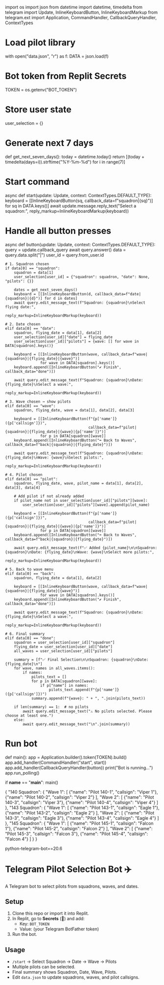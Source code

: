 import os
import json
from datetime import datetime, timedelta
from telegram import Update, InlineKeyboardButton, InlineKeyboardMarkup
from telegram.ext import Application, CommandHandler, CallbackQueryHandler, ContextTypes

# Load pilot library
with open("data.json", "r") as f:
    DATA = json.load(f)

# Bot token from Replit Secrets
TOKEN = os.getenv("BOT_TOKEN")

# Store user state
user_selection = {}

# Generate next 7 days
def get_next_seven_days():
    today = datetime.today()
    return [(today + timedelta(days=i)).strftime("%Y-%m-%d") for i in range(7)]

# Start command
async def start(update: Update, context: ContextTypes.DEFAULT_TYPE):
    keyboard = [[InlineKeyboardButton(sq, callback_data=f"squadron|{sq}")]
                for sq in DATA.keys()]
    await update.message.reply_text("Select a squadron:",
                                    reply_markup=InlineKeyboardMarkup(keyboard))

# Handle all button presses
async def button(update: Update, context: ContextTypes.DEFAULT_TYPE):
    query = update.callback_query
    await query.answer()
    data = query.data.split("|")
    user_id = query.from_user.id

    # 1. Squadron chosen
    if data[0] == "squadron":
        squadron = data[1]
        user_selection[user_id] = {"squadron": squadron, "date": None, "pilots": {}}

        dates = get_next_seven_days()
        keyboard = [[InlineKeyboardButton(d, callback_data=f"date|{squadron}|{d}")] for d in dates]
        await query.edit_message_text(f"Squadron: {squadron}\nSelect flying date:",
                                      reply_markup=InlineKeyboardMarkup(keyboard))

    # 2. Date chosen
    elif data[0] == "date":
        squadron, flying_date = data[1], data[2]
        user_selection[user_id]["date"] = flying_date
        user_selection[user_id]["pilots"] = {wave: [] for wave in DATA[squadron].keys()}

        keyboard = [[InlineKeyboardButton(wave, callback_data=f"wave|{squadron}|{flying_date}|{wave}")]
                    for wave in DATA[squadron].keys()]
        keyboard.append([InlineKeyboardButton("✔ Finish", callback_data="done")])

        await query.edit_message_text(f"Squadron: {squadron}\nDate: {flying_date}\nSelect a wave:",
                                      reply_markup=InlineKeyboardMarkup(keyboard))

    # 3. Wave chosen → show pilots
    elif data[0] == "wave":
        squadron, flying_date, wave = data[1], data[2], data[3]

        keyboard = [[InlineKeyboardButton(f"{p['name']} ({p['callsign']})",
                                          callback_data=f"pilot|{squadron}|{flying_date}|{wave}|{p['name']}")]
                    for p in DATA[squadron][wave]]
        keyboard.append([InlineKeyboardButton("⬅ Back to Waves", callback_data=f"back|{squadron}|{flying_date}")])

        await query.edit_message_text(f"Squadron: {squadron}\nDate: {flying_date}\nWave: {wave}\nSelect pilots:",
                                      reply_markup=InlineKeyboardMarkup(keyboard))

    # 4. Pilot chosen
    elif data[0] == "pilot":
        squadron, flying_date, wave, pilot_name = data[1], data[2], data[3], data[4]

        # Add pilot if not already added
        if pilot_name not in user_selection[user_id]["pilots"][wave]:
            user_selection[user_id]["pilots"][wave].append(pilot_name)

        keyboard = [[InlineKeyboardButton(f"{p['name']} ({p['callsign']})",
                                          callback_data=f"pilot|{squadron}|{flying_date}|{wave}|{p['name']}")]
                    for p in DATA[squadron][wave]]
        keyboard.append([InlineKeyboardButton("⬅ Back to Waves", callback_data=f"back|{squadron}|{flying_date}")])

        await query.edit_message_text(f"✅ Added {pilot_name}\n\nSquadron: {squadron}\nDate: {flying_date}\nWave: {wave}\nSelect more pilots:",
                                      reply_markup=InlineKeyboardMarkup(keyboard))

    # 5. Back to wave menu
    elif data[0] == "back":
        squadron, flying_date = data[1], data[2]

        keyboard = [[InlineKeyboardButton(wave, callback_data=f"wave|{squadron}|{flying_date}|{wave}")]
                    for wave in DATA[squadron].keys()]
        keyboard.append([InlineKeyboardButton("✔ Finish", callback_data="done")])

        await query.edit_message_text(f"Squadron: {squadron}\nDate: {flying_date}\nSelect a wave:",
                                      reply_markup=InlineKeyboardMarkup(keyboard))

    # 6. Final summary
    elif data[0] == "done":
        squadron = user_selection[user_id]["squadron"]
        flying_date = user_selection[user_id]["date"]
        all_waves = user_selection[user_id]["pilots"]

        summary = [f"✅ Final Selection\n\nSquadron: {squadron}\nDate: {flying_date}\n"]
        for wave, names in all_waves.items():
            if names:
                pilots_text = []
                for p in DATA[squadron][wave]:
                    if p["name"] in names:
                        pilots_text.append(f"{p['name']} ({p['callsign']})")
                summary.append(f"{wave}: " + ", ".join(pilots_text))

        if len(summary) == 1:  # no pilots
            await query.edit_message_text("⚠️ No pilots selected. Please choose at least one.")
        else:
            await query.edit_message_text("\n".join(summary))

# Run bot
def main():
    app = Application.builder().token(TOKEN).build()
    app.add_handler(CommandHandler("start", start))
    app.add_handler(CallbackQueryHandler(button))
    print("Bot is running...")
    app.run_polling()

if __name__ == "__main__":
    main()

{
  "140 Squadron": {
    "Wave 1": [
      {"name": "Pilot 140-1", "callsign": "Viper 1"},
      {"name": "Pilot 140-2", "callsign": "Viper 2"}
    ],
    "Wave 2": [
      {"name": "Pilot 140-3", "callsign": "Viper 3"},
      {"name": "Pilot 140-4", "callsign": "Viper 4"}
    ]
  },
  "143 Squadron": {
    "Wave 1": [
      {"name": "Pilot 143-1", "callsign": "Eagle 1"},
      {"name": "Pilot 143-2", "callsign": "Eagle 2"}
    ],
    "Wave 2": [
      {"name": "Pilot 143-3", "callsign": "Eagle 3"},
      {"name": "Pilot 143-4", "callsign": "Eagle 4"}
    ]
  },
  "145 Squadron": {
    "Wave 1": [
      {"name": "Pilot 145-1", "callsign": "Falcon 1"},
      {"name": "Pilot 145-2", "callsign": "Falcon 2"}
    ],
    "Wave 2": [
      {"name": "Pilot 145-3", "callsign": "Falcon 3"},
      {"name": "Pilot 145-4", "callsign": "Falcon 4"}
    ]
  }
}

python-telegram-bot==20.6

# Telegram Pilot Selection Bot ✈️

A Telegram bot to select pilots from squadrons, waves, and dates.

## Setup

1. Clone this repo or import it into Replit.
2. In Replit, go to **Secrets** (🔑) and add:
   - Key: `BOT_TOKEN`
   - Value: (your Telegram BotFather token)
3. Run the bot.

## Usage

- `/start` → Select Squadron → Date → Wave → Pilots
- Multiple pilots can be selected.
- Final summary shows Squadron, Date, Wave, Pilots.
- Edit `data.json` to update squadrons, waves, and pilot callsigns.
